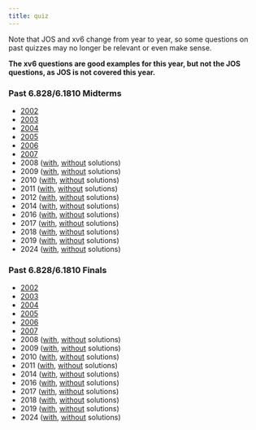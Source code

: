 ```yaml
---
title: quiz
---
```


Note that JOS and xv6 change from year to year, so some questions on past quizzes may no longer be relevant or even make sense.

**The xv6 questions are good examples for this year, but not the JOS questions, as JOS is not covered this year.**

### Past 6.828/6.1810 Midterms

*   [2002](/mit6.1810/quiz/q02_1_sol.pdf)
*   [2003](/mit6.1810/quiz/q03_1_sol.pdf)
*   [2004](/mit6.1810/quiz/q04_1_sol.pdf)
*   [2005](/mit6.1810/quiz/q05_1_sol.pdf)
*   [2006](/mit6.1810/quiz/q06_1_sol.pdf)
*   [2007](/mit6.1810/quiz/q07_1_sol.pdf)
*   2008 ([with](/mit6.1810/quiz/q08_1_sol.pdf), [without](/mit6.1810/quiz/q08_1.pdf) solutions)
*   2009 ([with](/mit6.1810/quiz/q09_1_sol.pdf), [without](/mit6.1810/quiz/q09_1.pdf) solutions)
*   2010 ([with](/mit6.1810/quiz/q10_1_sol.pdf), [without](/mit6.1810/quiz/q10_1.pdf) solutions)
*   2011 ([with](/mit6.1810/quiz/q11_1_sol.pdf), [without](/mit6.1810/quiz/q11_1.pdf) solutions)
*   2012 ([with](/mit6.1810/quiz/q12_sol.pdf), [without](/mit6.1810/quiz/q12.pdf) solutions)
*   2014 ([with](/mit6.1810/quiz/q14_1_sol.pdf), [without](/mit6.1810/quiz/q14_1.pdf) solutions)
*   2016 ([with](/mit6.1810/quiz/q16_1_sol.pdf), [without](/mit6.1810/quiz/q16_1.pdf) solutions)
*   2017 ([with](/mit6.1810/quiz/q17_1_sol.pdf), [without](/mit6.1810/quiz/q17_1.pdf) solutions)
*   2018 ([with](/mit6.1810/quiz/q18_1_sol.pdf), [without](/mit6.1810/quiz/q18_1.pdf) solutions)
*   2019 ([with](/mit6.1810/quiz/q19_1_sol.pdf), [without](/mit6.1810/quiz/q19_1.pdf) solutions)
*   2024 ([with](/mit6.1810/quiz/q24-1-sol.pdf), [without](/mit6.1810/quiz/q24-1.pdf) solutions)

### Past 6.828/6.1810 Finals

*   [2002](/mit6.1810/quiz/q02_2_sol.pdf)
*   [2003](/mit6.1810/quiz/q03_2_sol.pdf)
*   [2004](/mit6.1810/quiz/q04_2_sol.pdf)
*   [2005](/mit6.1810/quiz/q05_2_sol.pdf)
*   [2006](/mit6.1810/quiz/q06_2_sol.pdf)
*   [2007](/mit6.1810/quiz/q07_2_sol.pdf)
*   2008 ([with](/mit6.1810/quiz/q08_2_sol.pdf), [without](/mit6.1810/quiz/q08_2.pdf) solutions)
*   2009 ([with](/mit6.1810/quiz/q09_2_sol.pdf), [without](/mit6.1810/quiz/q09_2.pdf) solutions)
*   2010 ([with](/mit6.1810/quiz/q10_2_sol.pdf), [without](/mit6.1810/quiz/q10_2.pdf) solutions)
*   2011 ([with](/mit6.1810/quiz/q11_2_sol.pdf), [without](/mit6.1810/quiz/q11_2.pdf) solutions)
*   2014 ([with](/mit6.1810/quiz/q14_2_sol.pdf), [without](/mit6.1810/quiz/q14_2.pdf) solutions)
*   2016 ([with](/mit6.1810/quiz/q16_2_sol.pdf), [without](/mit6.1810/quiz/q16_2.pdf) solutions)
*   2017 ([with](/mit6.1810/quiz/q17_2_sol.pdf), [without](/mit6.1810/quiz/q17_2.pdf) solutions)
*   2018 ([with](/mit6.1810/quiz/q18_2_sol.pdf), [without](/mit6.1810/quiz/q18_2.pdf) solutions)
*   2019 ([with](/mit6.1810/quiz/q19_2_sol.pdf), [without](/mit6.1810/quiz/q19_2.pdf) solutions)
*   2024 ([with](/mit6.1810/quiz/q24-2-sol.pdf), [without](/mit6.1810/quiz/q24-2.pdf) solutions)

